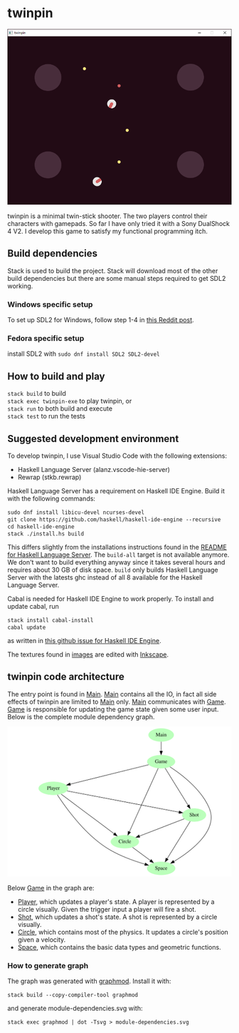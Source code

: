 # twinpin
![twinpin screenshot](images/screenshot.png "twinpin screenshot")

twinpin is a minimal twin-stick shooter. The two players control their
characters with gamepads. So far I have only tried it with a Sony DualShock 4
V2. I develop this game to satisfy my functional programming itch.

## Build dependencies
Stack is used to build the project. Stack will download most of the other build
dependencies but there are some manual steps required to get SDL2 working.

### Windows specific setup
To set up SDL2 for Windows, follow step 1-4 in [this Reddit
post](https://www.reddit.com/r/haskellgamedev/comments/4jpthu/windows_sdl2_is_now_almost_painless_via_stack/).

### Fedora specific setup
install SDL2 with `sudo dnf install SDL2 SDL2-devel`

## How to build and play
`stack build` to build  
`stack exec twinpin-exe` to play twinpin, or  
`stack run` to both build and execute  
`stack test` to run the tests

## Suggested development environment
To develop twinpin, I use Visual Studio Code with the following extensions:
* Haskell Language Server (alanz.vscode-hie-server)
* Rewrap (stkb.rewrap)

Haskell Language Server has a requirement on Haskell IDE Engine. Build it with
the following commands:
```
sudo dnf install libicu-devel ncurses-devel
git clone https://github.com/haskell/haskell-ide-engine --recursive
cd haskell-ide-engine
stack ./install.hs build
```
This differs slightly from the installations instructions found in the [README
for Haskell Language
Server](https://marketplace.visualstudio.com/items?itemName=alanz.vscode-hie-server).
The `build-all` target is not available anymore. We don't want to build
everything anyway since it takes several hours and requires about 30 GB of disk
space. `build` only builds Haskell Language Server with the latests ghc instead
of all 8 available for the Haskell Language Server.

Cabal is needed for Haskell IDE Engine to work properly. To install and update
cabal, run
```
stack install cabal-install
cabal update
```
as written in [this github issue for Haskell IDE
Engine](https://github.com/haskell/haskell-ide-engine/issues/658).

The textures found in [images](images) are edited with [Inkscape](https://inkscape.org/).

## twinpin code architecture
The entry point is found in [Main]. [Main] contains all the IO, in fact all side
effects of twinpin are limited to [Main] only. [Main] communicates with [Game].
[Game] is responsible for updating the game state given some user input. Below
is the complete module dependency graph.

![twinpin module dependencies](./module-dependencies.svg)

Below [Game] in the graph are:
* [Player], which updates a player's state. A player is represented by a circle
  visually. Given the trigger input a player will fire a shot.
* [Shot], which updates a shot's state. A shot is represented by a circle
  visually.
* [Circle], which contains most of the physics. It updates a circle's position
  given a velocity.
* [Space], which contains the basic data types and geometric functions.

### How to generate graph
The graph was generated with [graphmod](https://github.com/yav/graphmod).
Install it with:
```
stack build --copy-compiler-tool graphmod
```
and generate module-dependencies.svg with:
```
stack exec graphmod | dot -Tsvg > module-dependencies.svg
```

[Main]:   app/Main.hs
[Game]:   src/Game.hs
[Player]: src/Player.hs
[Shot]:   src/Shot.hs
[Circle]: src/Circle.hs
[Space]:  src/Space.hs